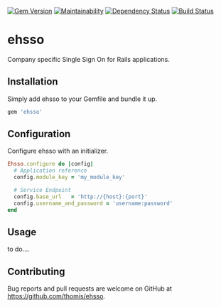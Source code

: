 [![Gem Version](https://badge.fury.io/rb/ehsso.svg)](https://badge.fury.io/rb/ehsso)
[![Maintainability](https://api.codeclimate.com/v1/badges/baea493e227c446ffe49/maintainability)](https://codeclimate.com/github/thomis/ehsso/maintainability)
[![Dependency Status](https://gemnasium.com/badges/github.com/thomis/ehsso.svg)](https://gemnasium.com/github.com/thomis/ehsso)
[![Build Status](https://travis-ci.org/thomis/ehsso.svg?branch=master)](https://travis-ci.org/thomis/ehsso)

# ehsso

Company specific Single Sign On for Rails applications.

## Installation

Simply add ehsso to your Gemfile and bundle it up.

```Ruby
gem 'ehsso'
```

## Configuration

Configure ehsso with an initializer.

```Ruby
Ehsso.configure do |config|
  # Application reference
  config.module_key = 'my_module_key'

  # Service Endpoint
  config.base_url   = 'http://{host}:{port}'
  config.username_and_password = 'username:password'
end
```

## Usage

to do....

## Contributing

Bug reports and pull requests are welcome on GitHub at https://github.com/thomis/ehsso.
